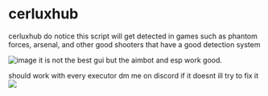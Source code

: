 # cerluxhub
cerluxhub
do notice this script will get detected in games such as phantom forces, arsenal, and other good shooters that have a good detection system

![image](https://github.com/user-attachments/assets/9828dfb5-f90c-4b61-8c8e-f398bb9e56a9)
it is not the best gui but the aimbot and esp work good.

should work with every executor dm me on discord if it doesnt ill try to fix it
![](https://dcbadge.limes.pink/api/shield/notcerlux_)
